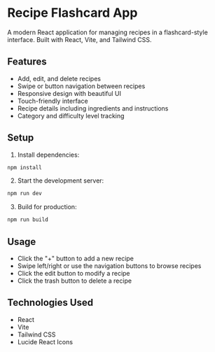 # Recipe Flashcard App

A modern React application for managing recipes in a flashcard-style interface. Built with React, Vite, and Tailwind CSS.

## Features

- Add, edit, and delete recipes
- Swipe or button navigation between recipes
- Responsive design with beautiful UI
- Touch-friendly interface
- Recipe details including ingredients and instructions
- Category and difficulty level tracking

## Setup

1. Install dependencies:
```bash
npm install
```

2. Start the development server:
```bash
npm run dev
```

3. Build for production:
```bash
npm run build
```

## Usage

- Click the "+" button to add a new recipe
- Swipe left/right or use the navigation buttons to browse recipes
- Click the edit button to modify a recipe
- Click the trash button to delete a recipe

## Technologies Used

- React
- Vite
- Tailwind CSS
- Lucide React Icons 